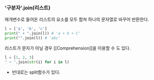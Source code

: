 ---
---

### '구분자'.join(리스트)
매개변수로 들어온 리스트의 요소를 모두 합쳐 하나의 문자열로 바꾸어 반환한다.

```python
l = ['a', 'b', 'c']  
print(" + ".join(l)) # 'a + b + C'
print("".join(l)) # 'abc'
```

리스트가 문자가 아닐 경우 [[Comprehension]]을 이용할 수 도 있다.
```python
l = [1, 2, 3]
" + ".join(str(i) for i in l)
```

+ 반대로는 split함수가 있다.